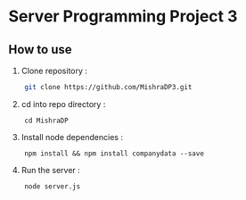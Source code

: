 # Server Programming Project 3

## How to use

1. Clone repository :

```bash
    git clone https://github.com/MishraDP3.git
```

2. cd into repo directory :

```
    cd MishraDP
```

3. Install node dependencies :

```
    npm install && npm install companydata --save
```

4. Run the server :

```
    node server.js
```

